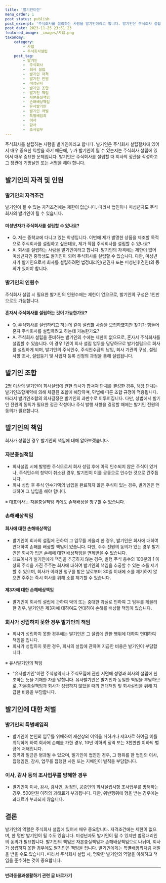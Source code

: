 ```yaml
---
title: '발기인이란'
menu_order: 1
post_status: publish
post_excerpt: '주식회사를 설립하는 사람을 발기인이라고 합니다. 발기인은 주식회사 설립절차에 있어서 매우 중요한 역할을 하기 때문에, 누가 발기인이 될 수 있는지는 주식회사 설립에 있어서 매우 중요한 문제입니다. 발기인은 주식회사를 설립할 때 회사의 정관을 작성하고 그 정관에 기명날인 또는 서명을 해야 합니다.'
post_date: 2023-11-25 23:51:23
featured_image: _images/사업.png
taxonomy:
    category:
        - 사업
        - 주식회사설립
    post_tag:
        - 발기인
        -  주식회사
        -  회사 설립
        -  발기인 자격
        -  발기인 인원
        -  미성년자
        -  발기인 조합
        -  발기인 책임
        -  자본충실책임
        -  손해배상책임
        -  유사발기인
        -  발기인 처벌
        -  특별배임죄
        -  이사
        -  감사
        -  조사업무
---
```


주식회사를 설립하는 사람을 발기인이라고 합니다. 발기인은 주식회사 설립절차에 있어서 매우 중요한 역할을 하기 때문에, 누가 발기인이 될 수 있는지는 주식회사 설립에 있어서 매우 중요한 문제입니다. 발기인은 주식회사를 설립할 때 회사의 정관을 작성하고 그 정관에 기명날인 또는 서명을 해야 합니다. 

## 발기인의 자격 및 인원

### 발기인의 자격조건
발기인이 될 수 있는 자격조건에는 제한이 없습니다. 따라서 법인이나 미성년자도 주식회사의 발기인이 될 수 있습니다.

#### 미성년자가 주식회사를 설립할 수 있나요?
- Q. 저는 중학교에 다니고 있는 학생입니다. 이번에 제가 발명한 상품을 제조할 목적으로 주식회사를 설립하고 싶은데요, 제가 직접 주식회사를 설립할 수 있나요?
- A. 회사를 설립하는 사람을 발기인이라고 합니다. 발기인의 자격에는 제한이 없어 미성년자인 중학생도 발기인이 되어 주식회사를 설립할 수 있습니다. 다만, 미성년자가 발기인으로서 회사를 설립하려면 법정대리인(친권자 또는 미성년후견인)의 동의가 있어야 합니다.

### 발기인의 인원수
주식회사 설립 시 필요한 발기인의 인원수에는 제한이 없으므로, 발기인의 구성은 1인만으로도 가능합니다.

#### 혼자서 주식회사를 설립하는 것이 가능한가요?
- Q. 주식회사를 설립하려고 하는데 같이 설립할 사람을 모집하였지만 찾기가 힘들어 혼자 주식회사를 설립하려고 하는데 가능한가요?
- A. 주식회사 설립을 준비하는 발기인의 수에는 제한이 없으므로, 혼자서 주식회사를 설립할 수 있습니다. 이 경우 1인이 회사 설립 업무를 담당하므로 발기설립으로 회사를 설립하게 되며, 발기인의 주식인수, 주식인수금의 납입, 회사 기관의 구성, 설립사항 조사, 설립등기 및 사업자 등록 신청의 과정을 통해 설립됩니다.

## 발기인 조합
2명 이상의 발기인이 회사설립에 관한 의사가 합쳐져 단체를 결성한 경우, 해당 단체는 발기인조합계약에 의해 체결된 조합에 해당하며, 민법에 따른 조합 규정이 적용됩니다. 따라서 발기인조합의 의사결정은 발기인의 과반수로 이루어집니다. 다만, 상법에서 발기인 전원의 동의가 필요한 정관 작성이나 주식 발행 사항을 결정할 때에는 발기인 전원의 동의가 필요합니다.

## 발기인의 책임
회사가 성립한 경우 발기인의 책임에 대해 알아보겠습니다.

### 자본충실책임
- 회사설립 시에 발행한 주식으로서 회사 성립 후에 아직 인수되지 않은 주식이 있거나, 주식인수의 청약이 취소된 경우, 발기인이 이를 공동으로 인수한 것으로 간주됩니다.
- 회사 성립 후 주식 인수가액의 납입을 완료하지 않은 주식이 있는 경우, 발기인은 연대하여 그 납입을 해야 합니다.

※ 대표이사는 자본충실책임 외에도 손해배상을 청구할 수 있습니다.

### 손해배상책임
#### 회사에 대한 손해배상책임
- 발기인이 회사의 설립에 관하여 그 임무를 게을리 한 경우, 발기인은 회사에 대하여 연대하여 손해를 배상할 책임이 있습니다. 다만, 주주 전원의 동의가 있는 경우 발기인은 회사가 입은 손해에 대한 배상책임을 면제받을 수 있습니다.
- 대표이사가 발기인에게 책임을 추궁하지 않는 경우, 발행 주식 총수의 100분의 1 이상의 주식을 가진 주주는 회사에 대하여 발기인의 책임을 추궁할 수 있는 소를 제기할 수 있으며, 회사가 이러한 청구를 받은 날로부터 30일 이내에 소를 제기하지 않으면 주주는 즉시 회사를 위해 소를 제기할 수 있습니다.

#### 제3자에 대한 손해배상책임
- 발기인이 회사의 설립에 관하여 악의 또는 중대한 과실로 인하여 그 임무를 게을리 한 경우, 발기인은 제3자에 대하여도 연대하여 손해를 배상할 책임이 있습니다.

### 회사가 성립하지 못한 경우 발기인의 책임
- 회사가 성립하지 못한 경우에는 발기인은 그 설립에 관한 행위에 대하여 연대하여 책임을 집니다.
- 회사가 성립하지 못한 경우, 회사의 설립에 관하여 지급한 비용은 발기인이 부담합니다.

※ 유사발기인의 책임
- "유사발기인"이란 주식청약서나 주식모집에 관한 서면에 성명과 회사의 설립에 찬조하는 뜻을 기재한 자를 말합니다. 유사발기인은 발기인과 동일한 책임을 부담하므로, 자본충실책임과 회사가 성립하지 않았을 때의 연대책임 및 회사설립을 위해 지급한 비용을 부담합니다.

## 발기인에 대한 처벌
### 발기인의 특별배임죄
- 발기인이 본인의 임무를 위배하여 재산상의 이익을 취하거나 제3자로 하여금 이를 취득하게 하여 회사에 손해를 가한 경우, 10년 이하의 징역 또는 3천만원 이하의 벌금에 처해집니다.
- 징역과 벌금은 병과될 수 있으며, 발기인이 법인인 경우, 그 행위를 한 법인의 이사, 집행임원, 감사, 업무를 집행한 사원 또는 지배인이 벌칙을 부담합니다.

### 이사, 감사 등의 조사업무를 방해한 경우
- 발기인이 이사, 감사, 검사인, 감정인, 공증인의 회사설립사항 조사업무를 방해하는 경우, 500만원 이하의 과태료가 부과됩니다. 다만, 위반행위에 형을 받는 경우에는 과태료가 부과되지 않습니다.

## 결론
발기인의 역할은 주식회사 설립에 있어서 매우 중요합니다. 자격조건에는 제한이 없으며, 한 명만 발기인이 될 수도 있습니다. 미성년자도 발기인이 될 수 있지만 법정대리인의 동의가 필요합니다. 발기인의 책임은 자본충실책임과 손해배상책임으로 나뉘며, 회사가 성립하지 못한 경우에도 발기인은 책임을 집니다. 발기인에게는 특별배임죄처럼 처벌을 받을 수도 있습니다. 따라서 주식회사 설립 시, 명확한 발기인의 역할을 이해하고 책임을 준수하는 것이 중요합니다.
<!-- wp:separator -->
<hr class="wp-block-separator has-alpha-channel-opacity"/>
<!-- /wp:separator -->

<!-- wp:group {"backgroundColor":"base","layout":{"type":"constrained"}} -->
<div class="wp-block-group has-base-background-color has-background"><!-- wp:paragraph {"align":"center","fontSize":"medium"} -->
<p class="has-text-align-center has-large-font-size"><strong>반려동물과생활하기 관련 글 바로가기</strong></p>
<!-- /wp:paragraph -->


<!-- wp:latest-posts
{"categories":[{"id":16383,"count":19,"description":"","link":"https://uknowlaw.com/category/%eb%b0%98%eb%a0%a4%eb%8f%99%eb%ac%bc%ea%b3%bc%ec%83%9d%ed%99%9c%ed%95%98%ea%b8%b0/","name":"반려동물과생활하기","slug":"반려동물과생활하기","taxonomy":"category","parent":0,"meta":[],"_links":{"self":[{"href":"https://uknowlaw.com/wp-json/wp/v2/categories/16383"}],"collection":[{"href":"https://uknowlaw.com/wp-json/wp/v2/categories"}],"about":[{"href":"https://uknowlaw.com/wp-json/wp/v2/taxonomies/category"}],"wp:post_type":[{"href":"https://uknowlaw.com/wp-json/wp/v2/posts?categories=16383"}],"curies":[{"name":"wp","href":"https://api.w.org/{rel}","templated":true}]}}],"postsToShow":100,"excerptLength":28,"postLayout":"grid","columns":2,"featuredImageAlign":"left","featuredImageSizeSlug":"large","fontSize":"small"} /--></div>
<!-- /wp:group -->